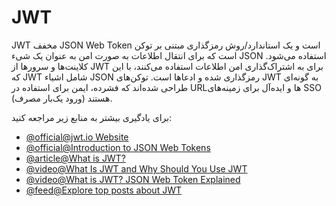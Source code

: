 # JWT

JWT مخفف JSON Web Token است و یک استاندارد/روش رمزگذاری مبتنی بر توکن است که برای انتقال اطلاعات به صورت امن به عنوان یک شیء JSON استفاده می‌شود. کلاینت‌ها و سرورها از JWT برای به اشتراک‌گذاری امن اطلاعات استفاده می‌کنند، با این که JWT شامل اشیاء JSON رمزگذاری شده و ادعاها است. توکن‌های JWT به گونه‌ای طراحی شده‌اند که فشرده، ایمن برای استفاده در URLها و ایده‌آل برای زمینه‌های SSO (ورود یک‌بار مصرف) هستند.

برای یادگیری بیشتر به منابع زیر مراجعه کنید:

- [@official@jwt.io Website](https://jwt.io/)
- [@official@Introduction to JSON Web Tokens](https://jwt.io/introduction)
- [@article@What is JWT?](https://www.akana.com/blog/what-is-jwt)
- [@video@What Is JWT and Why Should You Use JWT](https://www.youtube.com/watch?v=7Q17ubqLfaM)
- [@video@What is JWT? JSON Web Token Explained](https://www.youtube.com/watch?v=926mknSW9Lo)
- [@feed@Explore top posts about JWT](https://app.daily.dev/tags/jwt?ref=roadmapsh)

